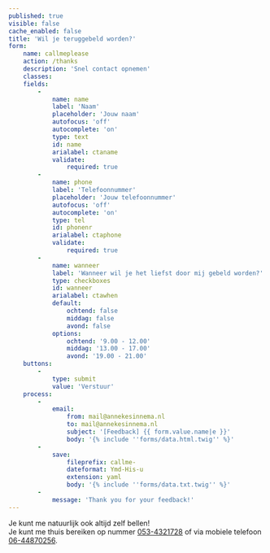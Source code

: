 ```yaml
---
published: true
visible: false
cache_enabled: false
title: 'Wil je teruggebeld worden?'
form:
    name: callmeplease
    action: /thanks
    description: 'Snel contact opnemen'
    classes: 
    fields:
        -
            name: name
            label: 'Naam'
            placeholder: 'Jouw naam'
            autofocus: 'off'
            autocomplete: 'on'
            type: text
            id: name
            arialabel: ctaname
            validate:
                required: true
        -
            name: phone
            label: 'Telefoonnummer'
            placeholder: 'Jouw telefoonnummer'
            autofocus: 'off'
            autocomplete: 'on'
            type: tel
            id: phonenr
            arialabel: ctaphone
            validate:
                required: true
        -
            name: wanneer
            label: 'Wanneer wil je het liefst door mij gebeld worden?'
            type: checkboxes
            id: wanneer
            arialabel: ctawhen
            default:
                ochtend: false
                middag: false
                avond: false
            options:
                ochtend: '9.00 - 12.00'
                middag: '13.00 - 17.00'
                avond: '19.00 - 21.00'
    buttons:
        -
            type: submit
            value: 'Verstuur'
    process:
        -
            email:
                from: mail@annekesinnema.nl
                to: mail@annekesinnema.nl
                subject: '[Feedback] {{ form.value.name|e }}'
                body: '{% include ''forms/data.html.twig'' %}'
        -
            save:
                fileprefix: callme-
                dateformat: Ymd-His-u
                extension: yaml
                body: '{% include ''forms/data.txt.twig'' %}'
        -
            message: 'Thank you for your feedback!'
---
```

<p class="note">Je kunt me natuurlijk ook altijd zelf bellen!<br/>
Je kunt me <span class="implicit">thuis</span> bereiken op nummer <a href="tel:0534321728" class="tel" itemprop="telephone">053-4321728</a> of <span class="implicit">via mobiele telefoon</span> <a href="tel:0644870256" class="tel" itemprop="telephone">06-44870256</a>.</p>